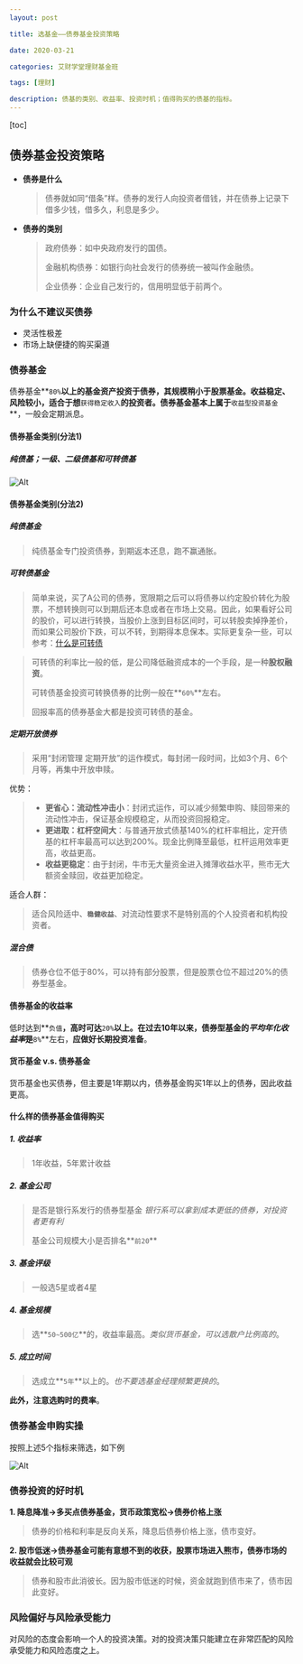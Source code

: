 ```yaml
---
layout: post

title: 选基金——债券基金投资策略

date: 2020-03-21

categories: 艾财学堂理财基金班

tags: [理财]

description: 债基的类别、收益率、投资时机；值得购买的债基的指标。
---
```


[toc]

## 债券基金投资策略

- **债券是什么**

  > 债券就如同“借条”样。债券的发行人向投资者借钱，并在债券上记录下借多少钱，借多久，利息是多少。

- **债券的类别**

  > 政府债券：如中央政府发行的国债。
  >
  > 金融机构债券：如银行向社会发行的债券统一被叫作金融债。
  >
  > 企业债券：企业自己发行的，信用明显低于前两个。

### 为什么不建议买债券

- 灵活性极差
- 市场上缺便捷的购买渠道

### 债券基金

债券基金**`80%`**以上的基金资产投资于债券，其规模稍小于股票基金。收益稳定、风险较小，适合于想**`获得稳定收入`**的投资者。债券基金基本上属于**`收益型投资基金`**，一般会定期派息。

#### 债券基金类别(分法1)

##### 纯债基；一级、二级债基和可转债基

![Alt](https://user-images.githubusercontent.com/35519242/77228511-e6e7cd80-6bc2-11ea-8e84-14dff79fc36e.png)

#### 债券基金类别(分法2)

##### 纯债基金

> 纯债基金专门投资债券，到期返本还息，跑不赢通胀。

##### 可转债基金  

> 简单来说，买了A公司的债券，宽限期之后可以将债券以约定股价转化为股票，不想转换则可以到期后还本息或者在市场上交易。因此，如果看好公司的股价，可以进行转换，当股价上涨到目标区间时，可以转股卖掉挣差价，而如果公司股价下跌，可以不转，到期得本息保本。实际更复杂一些，可以参考：[什么是可转债](https://www.zhihu.com/question/27082064/answer/1074709123)

> 可转债的利率比一般的低，是公司降低融资成本的一个手段，是一种**股权融资**。
>
> 可转债基金投资可转换债券的比例一般在**`60%`**左右。
>
> 回报率高的债券基金大都是投资可转债的基金。

>

#####  定期开放债券  

> 采用“封闭管理 定期开放”的运作模式，每封闭一段时间，比如3个月、6个月等，再集中开放申赎。

优势：

> - **更省心：流动性冲击小**：封闭式运作，可以减少频繁申购、赎回带来的流动性冲击，保证基金规模稳定，从而投资回报稳定。
> - **更进取：杠杆空间大**：与普通开放式债基140%的杠杆率相比，定开债基的杠杆率最高可以达到200%。现金比例降至最低，杠杆运用效率更高，收益更高。
> - **收益更稳定**：由于封闭，牛市无大量资金进入摊薄收益水平，熊市无大额资金赎回，收益更加稳定。

适合人群：

> 适合风险适中、**`稳健收益`**、对流动性要求不是特别高的个人投资者和机构投资者。

##### 混合债

> 债券仓位不低于80%，可以持有部分股票，但是股票仓位不超过20%的债券型基金。

#### 债券基金的收益率

低时达到**`负值`**，高时可达**`20%`**以上。在过去10年以来，债券型基金的*平均年化收益率*是**`8%`**左右，**应做好长期投资准备**。

#### 货币基金 v.s. 债券基金

货币基金也买债券，但主要是1年期以内，债券基金购买1年以上的债券，因此收益更高。

#### 什么样的债券基金值得购买

##### 1. 收益率

> 1年收益，5年累计收益

##### 2. 基金公司

> 是否是银行系发行的债券型基金  *银行系可以拿到成本更低的债券，对投资者更有利*
>
> 基金公司规模大小是否排名**`前20`**

##### 3. 基金评级

> 一般选5星或者4星

##### 4. 基金规模

> 选**`50~500亿`**的，收益率最高。*类似货币基金，可以选散户比例高的*。

##### 5. 成立时间

> 选成立**`5年`**以上的。*也不要选基金经理频繁更换的*。

**此外，注意选购时的费率**。

### 债券基金申购实操

按照上述5个指标来筛选，如下例

![Alt](https://user-images.githubusercontent.com/35519242/77229729-70e76480-6bca-11ea-9b3f-678eebe9a779.png)

### 债券投资的好时机

**1. 降息降准→多买点债券基金，货币政策宽松→债券价格上涨**

> 债券的价格和利率是反向关系，降息后债券价格上涨，债市变好。

**2. 股市低迷→债券基金可能有意想不到的收获，股票市场进入熊市，债券市场的收益就会比较可观**

> 债券和股市此消彼长。因为股市低迷的时候，资金就跑到债市来了，债市因此变好。

### 风险偏好与风险承受能力

对风险的态度会影响一个人的投资决策。对的投资决策只能建立在非常匹配的风险承受能力和风险态度之上。